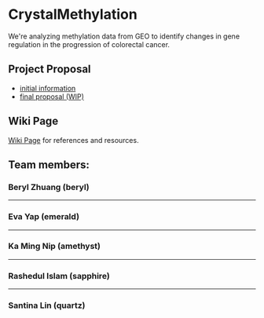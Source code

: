 # CrystalMethylation
We're analyzing methylation data from GEO to identify changes in gene regulation in the progression of colorectal cancer. 

## Project Proposal
- [initial information](https://github.com/STAT540-UBC/yy_team01_colorectal-cancer_STAT540_2015/blob/master/initial_project_summary.md)
- [final proposal (WIP)](https://github.com/STAT540-UBC/yy_team01_colorectal-cancer_STAT540_2015/blob/master/Group_proposal.md)

## Wiki Page
[Wiki Page](https://github.com/STAT540-UBC/yy_team01_colorectal-cancer_STAT540_2015/wiki) for references and resources.

## Team members:


### Beryl Zhuang (beryl)


-----
### Eva Yap (emerald)


-----
### Ka Ming Nip (amethyst)



-----
### Rashedul Islam (sapphire)



-----
### Santina Lin (quartz)
